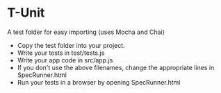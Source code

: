 # T-Unit
A test folder for easy importing (uses Mocha and Chai)

* Copy the test folder into your project.
* Write your tests in test/tests.js
* Write your app code in src/app.js
* If you don't use the above filenames, change the appropriate lines in SpecRunner.html
* Run your tests in a browser by opening SpecRunner.html
